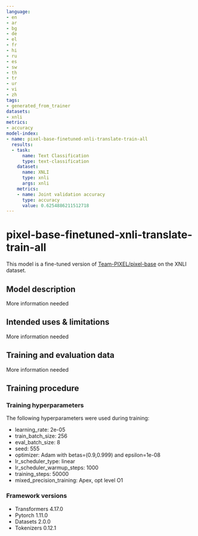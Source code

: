 ```yaml
---
language:
- en
- ar
- bg
- de
- el
- fr
- hi
- ru
- es
- sw
- th
- tr
- ur
- vi
- zh
tags:
- generated_from_trainer
datasets:
- xnli
metrics:
- accuracy
model-index:
- name: pixel-base-finetuned-xnli-translate-train-all
  results:
  - task:
      name: Text Classification
      type: text-classification
    dataset:
      name: XNLI
      type: xnli
      args: xnli
    metrics:
    - name: Joint validation accuracy
      type: accuracy
      value: 0.6254886211512718
---
```


<!-- This model card has been generated automatically according to the information the Trainer had access to. You
should probably proofread and complete it, then remove this comment. -->

# pixel-base-finetuned-xnli-translate-train-all

This model is a fine-tuned version of [Team-PIXEL/pixel-base](https://huggingface.co/Team-PIXEL/pixel-base) on the XNLI dataset.

## Model description

More information needed

## Intended uses & limitations

More information needed

## Training and evaluation data

More information needed

## Training procedure

### Training hyperparameters

The following hyperparameters were used during training:
- learning_rate: 2e-05
- train_batch_size: 256
- eval_batch_size: 8
- seed: 555
- optimizer: Adam with betas=(0.9,0.999) and epsilon=1e-08
- lr_scheduler_type: linear
- lr_scheduler_warmup_steps: 1000
- training_steps: 50000
- mixed_precision_training: Apex, opt level O1

### Framework versions

- Transformers 4.17.0
- Pytorch 1.11.0
- Datasets 2.0.0
- Tokenizers 0.12.1

